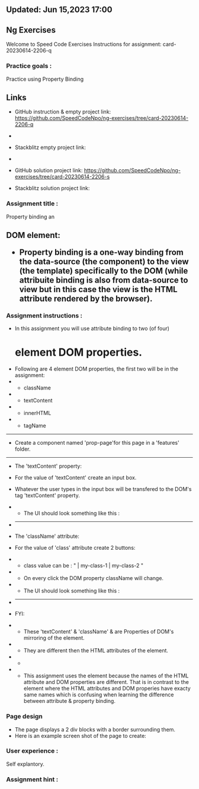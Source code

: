 ## Updated: Jun 15,2023 17:00

## Ng Exercises

Welcome to Speed Code Exercises
Instructions for assignment: card-20230614-2206-q

### Practice goals :

Practice using Property Binding

## Links

- GitHub instruction & empty project link:
  https://github.com/SpeedCodeNpo/ng-exercises/tree/card-20230614-2206-q
-
- Stackblitz empty project link:
-
- GitHub solution project link:
  https://github.com/SpeedCodeNpo/ng-exercises/tree/card-20230614-2206-s

- Stackblitz solution project link:

### Assignment title :

Property binding an <h2> DOM element:

- Property binding is a one-way binding from the data-source (the component) to the view (the template) specifically to the DOM (while attribuite binding is also from data-source to view but in this case the view is the HTML attribute rendered by the browser).

### Assignment instructions :

- In this assignment you will use attribute binding to two (of four) <h1> element DOM properties.
- Following are 4 <h> element DOM properties, the first two will be in the assignment:
- - className
- - textContent
- - innerHTML
- - tagName

---

- Create a component named 'prop-page'for this page in a 'features' folder.

---

- The 'textContent' property:
- For the value of 'textContent' create an input box.
- Whatever the user types in the input box will be transfered to the DOM's <h> tag 'textContent' property.
- - The UI should look something like this :
- ***

- The 'className' attribute:
- For the value of 'class' attribute create 2 buttons:
- - class value can be : " | my-class-1 | my-class-2 "
- - On every click the DOM property className will change.
- - The UI should look something like this :
- ***

- FYI:
- - These 'textContent' & 'className' & are Properties of DOM's mirroring of the <h> element.
- - They are different then the HTML attributes of the <h> element.
- -
- - This assignment uses the <h> element because the names of the HTML attribute and DOM properties are different. That is in contrast to the <img> element where the HTML attributes and DOM properies have exacty same names which is confusing when learning the difference between attribute & property binding.

### Page design

- The page displays a 2 div blocks with a border surrounding them.
- Here is an example screen shot of the page to create:

### User experience :

Self explantory.

### Assignment hint :
